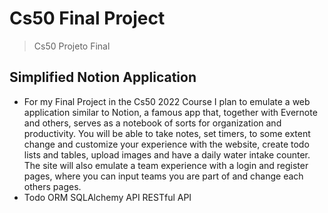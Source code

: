 # Cs50 Final Project
>Cs50 Projeto Final
## Simplified Notion Application
- For my Final Project in the Cs50 2022 Course I plan to emulate a web application similar to Notion, a famous app that, together with Evernote and others, serves as a notebook of sorts for organization and productivity. You will be able to take notes, set timers, to some extent change and customize your experience with the website, create todo lists and tables, upload images and have a daily water intake counter. The site will also emulate a team experience with a login and register pages, where you can input teams you are part of and change each others pages.
- Todo
ORM
SQLAlchemy
API
RESTful API